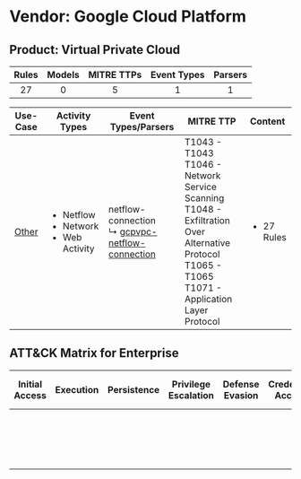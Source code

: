 Vendor: Google Cloud Platform
=============================
Product: Virtual Private Cloud
------------------------------
| Rules | Models | MITRE TTPs | Event Types | Parsers |
|:-----:|:------:|:----------:|:-----------:|:-------:|
|  27   |   0    |     5      |      1      |    1    |

|               Use-Case                | Activity Types                                                 | Event Types/Parsers                                                                                              | MITRE TTP                                                                                                                                                      | Content                    |
|:-------------------------------------:| -------------------------------------------------------------- | ---------------------------------------------------------------------------------------------------------------- | -------------------------------------------------------------------------------------------------------------------------------------------------------------- | -------------------------- |
| [Other](../UseCases/usecase_other.md) | <ul><li>Netflow</li><li>Network</li><li>Web Activity</li></ul> |  netflow-connection<br> ↳ [gcpvpc-netflow-connection](../Parsers/parserContent_gcpvpc-netflow-connection.md)<br> | T1043 - T1043<br>T1046 - Network Service Scanning<br>T1048 - Exfiltration Over Alternative Protocol<br>T1065 - T1065<br>T1071 - Application Layer Protocol<br> | <ul><li>27 Rules</li></ul> |

ATT&CK Matrix for Enterprise
----------------------------
| Initial Access | Execution | Persistence | Privilege Escalation | Defense Evasion | Credential Access | Discovery                                                                     | Lateral Movement | Collection | Command and Control                                                             | Exfiltration                                                                                | Impact |
| -------------- | --------- | ----------- | -------------------- | --------------- | ----------------- | ----------------------------------------------------------------------------- | ---------------- | ---------- | ------------------------------------------------------------------------------- | ------------------------------------------------------------------------------------------- | ------ |
|                |           |             |                      |                 |                   | [Network Service Scanning](https://attack.mitre.org/techniques/T1046)<br><br> |                  |            | [Application Layer Protocol](https://attack.mitre.org/techniques/T1071)<br><br> | [Exfiltration Over Alternative Protocol](https://attack.mitre.org/techniques/T1048)<br><br> |        |